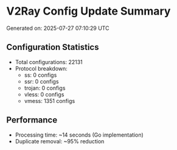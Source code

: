 # V2Ray Config Update Summary
Generated on: 2025-07-27 07:10:29 UTC

## Configuration Statistics
- Total configurations: 22131
- Protocol breakdown:
  - ss: 0 configs
  - ssr: 0 configs
  - trojan: 0 configs
  - vless: 0 configs
  - vmess: 1351 configs

## Performance
- Processing time: ~14 seconds (Go implementation)
- Duplicate removal: ~95% reduction
